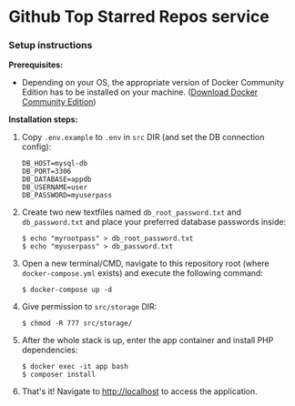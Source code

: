 # Github Top Starred Repos service

### **Setup instructions**

**Prerequisites:** 

* Depending on your OS, the appropriate version of Docker Community Edition has to be installed on your machine.  ([Download Docker Community Edition](https://hub.docker.com/search/?type=edition&offering=community))

**Installation steps:** 
1. Copy `.env.example` to `.env` in `src` DIR (and set the DB connection config):

    ```
    DB_HOST=mysql-db
    DB_PORT=3306
    DB_DATABASE=appdb
    DB_USERNAME=user
    DB_PASSWORD=myuserpass
    ```
2. Create two new textfiles named `db_root_password.txt` and `db_password.txt` and place your preferred database passwords inside:

    ```
    $ echo "myrootpass" > db_root_password.txt
    $ echo "myuserpass" > db_password.txt
    ```

3. Open a new terminal/CMD, navigate to this repository root (where `docker-compose.yml` exists) and execute the following command:

    ```
    $ docker-compose up -d
    ```


4. Give permission to `src/storage` DIR:

    ```
    $ chmod -R 777 src/storage/
    ```
5. After the whole stack is up, enter the app container and install PHP dependencies:
    ```
    $ docker exec -it app bash
    $ composer install
    ```
6. That's it! Navigate to [http://localhost](http://localhost) to access the application.
